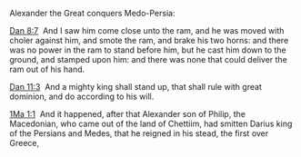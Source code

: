 Alexander the Great conquers Medo-Persia:

[Dan 8:7](verseid:27.8.7)  And I saw him come close unto the ram, and he was moved with choler against him, and smote the ram, and brake his two horns: and there was no power in the ram to stand before him, but he cast him down to the ground, and stamped upon him: and there was none that could deliver the ram out of his hand.

[Dan 11:3](verseid:27.11.3)  And a mighty king shall stand up, that shall rule with great dominion, and do according to his will.

[1Ma 1:1](verseid:72.1.1)  And it happened, after that Alexander son of Philip, the Macedonian, who came out of the land of Chettiim, had smitten Darius king of the Persians and Medes, that he reigned in his stead, the first over Greece,
